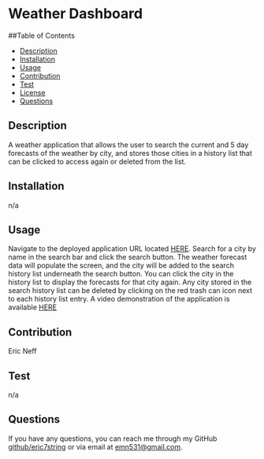 # Weather Dashboard

##Table of Contents
- [Description](#description)
- [Installation](#installation)
- [Usage](#usage)
- [Contribution](#contribution)
- [Test](#test)
- [License](#license)
- [Questions](#questions)
## Description
A weather application that allows the user to search the current and 5 day forecasts of the weather by city, and stores those cities in a history list that can be clicked to access again or deleted from the list.
## Installation
n/a
## Usage
Navigate to the deployed application URL located [HERE](https://weather-dashboard-d1yq.onrender.com). Search for a city by name in the search bar and click the search button. The weather forecast data will populate the screen, and the city will be added to the search history list underneath the search button. You can click the city in the history list to display the forecasts for that city again. Any city stored in the search history list can be deleted by clicking on the red trash can icon next to each history list entry. A video demonstration of the application is available [HERE](https://drive.google.com/file/d/1Z-QcDI3WlsqRICNv78edQIRt5ujEeVtG/view?usp=sharing)
## Contribution
Eric Neff
## Test
n/a

## Questions
If you have any questions, you can reach me through my GitHub [github/eric7string](https://www.github.com/eric7string) or via email at emn531@gmail.com.
